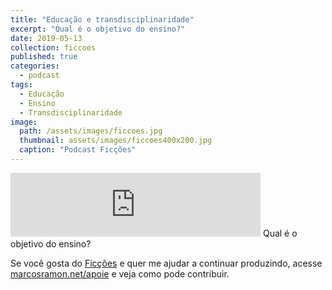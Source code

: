 ```yaml
---
title: "Educação e transdisciplinaridade"
excerpt: "Qual é o objetivo do ensino?"
date: 2019-05-13
collection: ficcoes
published: true
categories:
  - podcast
tags: 
  - Educação
  - Ensino
  - Transdisciplinaridade
image: 
  path: /assets/images/ficcoes.jpg
  thumbnail: assets/images/ficcoes400x200.jpg
  caption: "Podcast Ficções"
---
```


<iframe src="https://anchor.fm/podcastficcoes/embed/episodes/Educao-e-transdisciplinaridade-e414d6" height="102px" width="400px" frameborder="0" scrolling="no"></iframe>
Qual é o objetivo do ensino?
 
Se você gosta do [Ficções](https://marcosramon.net/ficcoes/) e quer me ajudar a continuar produzindo, acesse [marcosramon.net/apoie](https://marcosramon.net/apoie/) e veja como pode contribuir. 
